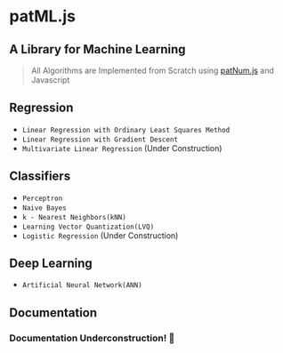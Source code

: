 # patML.js
## A Library for Machine Learning


> All Algorithms are Implemented from Scratch using [patNum.js](https://github.com/archanpatkar/patNum.js) and Javascript

## Regression

- `Linear Regression with Ordinary Least Squares Method`
- `Linear Regression with Gradient Descent`
- `Multivariate Linear Regression` (Under Construction)

## Classifiers

- `Perceptron`
- `Naive Bayes`
- `k - Nearest Neighbors(kNN)`
- `Learning Vector Quantization(LVQ)`
- `Logistic Regression` (Under Construction)

## Deep Learning

- `Artificial Neural Network(ANN)`



## Documentation

### Documentation Underconstruction! 👷
